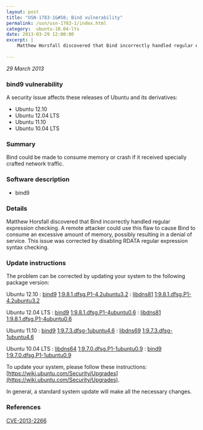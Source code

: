```yaml
---
layout: post
title: "USN-1783-1&#58; Bind vulnerability"
permalink: /usn/usn-1783-1/index.html
category:  ubuntu-10.04-lts
date: 2013-03-29 12:00:00
excerpt: |
    Matthew Horsfall discovered that Bind incorrectly handled regular expression checking. A remote attacker could use this flaw to cause Bind to consume an excessive amount of memory, possibly resulting in a denial of service. This issue was corrected by disabling RDATA regular expression syntax checking. 
    
--- 
```

 
 

*29 March 2013*

### bind9 vulnerability

A security issue affects these releases of Ubuntu and its derivatives:

* Ubuntu 12.10
* Ubuntu 12.04 LTS
* Ubuntu 11.10
* Ubuntu 10.04 LTS

### Summary

Bind could be made to consume memory or crash if it received specially crafted network traffic.

### Software description

* bind9 

### Details

Matthew Horsfall discovered that Bind incorrectly handled regular expression checking. A remote attacker could use this flaw to cause Bind to consume an excessive amount of memory, possibly resulting in a denial of service. This issue was corrected by disabling RDATA regular expression syntax checking. 

### Update instructions

The problem can be corrected by updating your system to the following package version:

Ubuntu 12.10
 : [bind9](https://launchpad.net/ubuntu/+source/bind9) <span> [1:9.8.1.dfsg.P1-4.2ubuntu3.2](https://launchpad.net/ubuntu/+source/bind9/1:9.8.1.dfsg.P1-4.2ubuntu3.2) </span> 
 : [libdns81](https://launchpad.net/ubuntu/+source/bind9) <span> [1:9.8.1.dfsg.P1-4.2ubuntu3.2](https://launchpad.net/ubuntu/+source/bind9/1:9.8.1.dfsg.P1-4.2ubuntu3.2) </span> 

Ubuntu 12.04 LTS
 : [bind9](https://launchpad.net/ubuntu/+source/bind9) <span> [1:9.8.1.dfsg.P1-4ubuntu0.6](https://launchpad.net/ubuntu/+source/bind9/1:9.8.1.dfsg.P1-4ubuntu0.6) </span> 
 : [libdns81](https://launchpad.net/ubuntu/+source/bind9) <span> [1:9.8.1.dfsg.P1-4ubuntu0.6](https://launchpad.net/ubuntu/+source/bind9/1:9.8.1.dfsg.P1-4ubuntu0.6) </span> 

Ubuntu 11.10
 : [bind9](https://launchpad.net/ubuntu/+source/bind9) <span> [1:9.7.3.dfsg-1ubuntu4.6](https://launchpad.net/ubuntu/+source/bind9/1:9.7.3.dfsg-1ubuntu4.6) </span> 
 : [libdns69](https://launchpad.net/ubuntu/+source/bind9) <span> [1:9.7.3.dfsg-1ubuntu4.6](https://launchpad.net/ubuntu/+source/bind9/1:9.7.3.dfsg-1ubuntu4.6) </span> 

Ubuntu 10.04 LTS
 : [libdns64](https://launchpad.net/ubuntu/+source/bind9) <span> [1:9.7.0.dfsg.P1-1ubuntu0.9](https://launchpad.net/ubuntu/+source/bind9/1:9.7.0.dfsg.P1-1ubuntu0.9) </span> 
 : [bind9](https://launchpad.net/ubuntu/+source/bind9) <span> [1:9.7.0.dfsg.P1-1ubuntu0.9](https://launchpad.net/ubuntu/+source/bind9/1:9.7.0.dfsg.P1-1ubuntu0.9) </span> 

To update your system, please follow these instructions: [https://wiki.ubuntu.com/Security/Upgrades](https://wiki.ubuntu.com/Security/Upgrades).

In general, a standard system update will make all the necessary changes. 

### References

 
 [CVE-2013-2266](http://people.ubuntu.com/~ubuntu-security/cve/CVE-2013-2266)
 

